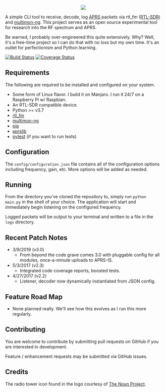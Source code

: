 <p align="center"><img src="https://i.imgur.com/MZYHAFG.png" /></p>

A simple CLI tool to receive, decode, log [APRS](http://www.aprs.org/) packets via rtl_fm ([RTL-SDR](http://osmocom.org/projects/sdr/wiki/rtl-sdr)) and [multimon-ng](https://github.com/EliasOenal/multimon-ng). This project serves as an open source experimental tool for research into the RF spectrum and APRS.

Be warned, I probably over-engineered this quite extensively. Why? Well, it's a free-time project so I can do that with no loss but my own time. It's an outlet for perfectionism and Python learning.

[![Build Status](https://travis-ci.org/cceremuga/pypacket.svg?branch=master)](https://travis-ci.org/cceremuga/pypacket) [![Coverage Status](https://coveralls.io/repos/github/cceremuga/pypacket/badge.svg?branch=master)](https://coveralls.io/github/cceremuga/pypacket?branch=master)

## Requirements

The following are required to be installed and configured on your system.

* Some form of Linux flavor. I build it on Manjaro. I run it 24/7 on a Raspberry Pi w/ Raspbian.
* An RTL-SDR compatible device.
* Python >= v3.7
* [rtl_fm](http://osmocom.org/projects/sdr/wiki/rtl-sdr)
* [multimon-ng](https://github.com/EliasOenal/multimon-ng)
* [pip](https://pypi.python.org/pypi/pip)
* [aprslib](https://pypi.python.org/pypi/aprslib)
* [pytest](https://docs.pytest.org/en/latest/) (if you want to run tests)

## Configuration

The `config/configuration.json` file contains all of the configuration options including frequency, gain, etc. More options will be added as needed.

## Running

From the directory you've cloned the repository to, simply run `python main.py` in the shell of your choice. The application will start and immediately begin listening on the configured frequency.

Logged packets will be output to your terminal and written to a file in the `logs` directory.

## Recent Patch Notes

* 3/9/2019 (v3.0)
    * From beyond the code grave comes 3.0 with pluggable config for all modules, once-a-minute uploads to APRS-IS.
* 5/3/2017 (v2.3)
    * Integrated code coverage reports, boosted tests.
* 4/27/2017 (v2.2)
    * Listener, decoder now dynamically instantiated from JSON config.

## Feature Road Map

* None planned really. We'll see how this evolves as I run this more regularly.

## Contributing

You are welcome to contribute by submitting pull requests on GitHub if you are interested in development.

Feature / enhancement requests may be submitted via GitHub issues.

## Credits

The radio tower icon found in the logo courtesy of [The Noun Project](https://thenounproject.com/search/?q=radio%20tower&i=749293).
